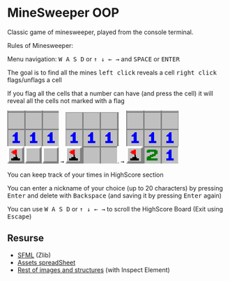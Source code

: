 # MineSweeper OOP

Classic game of minesweeper, played from the console terminal.

Rules of Minesweeper:

Menu navigation: <kbd>W A S D</kbd> or <kbd> &#8593; &#8595; &#8592; &#8594;</kbd> and <kbd>SPACE</kbd> or <kbd>ENTER</kbd>

The goal is to find all the mines
<kbd>left click</kbd> reveals a cell
<kbd>right click</kbd> flags/unflags a cell

If you flag all the cells that a number can have (and press the cell) it will reveal all the cells not marked with a flag

<img src="assets/mark1.png" alt="1"> <kbd>&#8594;</kbd> <img src="assets/mark2.png" alt="2"> <kbd>&#8594;</kbd> <img src="assets/mark3.png" alt="3">

You can keep track of your times in HighScore section

You can enter a nickname of your choice (up to 20 characters) by pressing <kbd>Enter</kbd> and delete with <kbd>Backspace</kbd> (and saving it by pressing <kbd>Enter</kbd> again)

You can use <kbd>W A S D</kbd> or <kbd> &#8593; &#8595; &#8592; &#8594;</kbd> to scroll the HighScore Board (Exit using <kbd>Escape</kbd>)

## Resurse

- [SFML](https://github.com/SFML/SFML/tree/aa82ea132b9296a31922772027ad5d14c1fa381b) (Zlib)
- [Assets spreadSheet](https://github.com/didii/MineSweeper.Unity/blob/master/Assets/Spritesheets/MinesweeperSpritesheet.png)
- [Rest of images and structures](https://minesweeper.online/) (with Inspect Element)